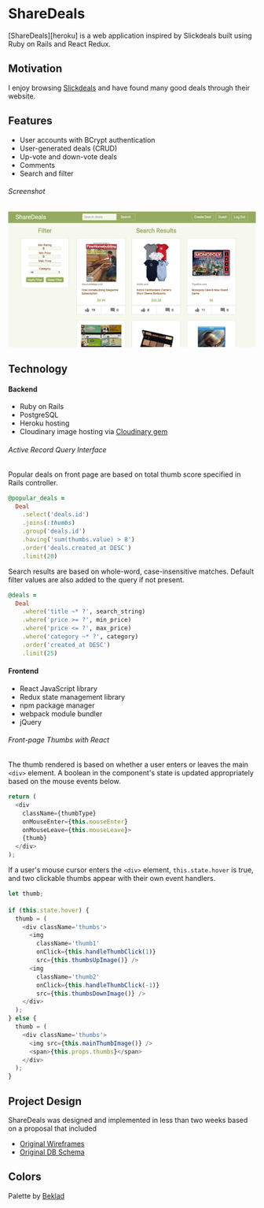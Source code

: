 # ShareDeals

[ShareDeals][heroku] is a web application inspired by Slickdeals built using Ruby on Rails and React Redux.

## Motivation

I enjoy browsing [Slickdeals](https://slickdeals.net/) and have found many good deals through their website.

## Features

- User accounts with BCrypt authentication
- User-generated deals (CRUD)
- Up-vote and down-vote deals
- Comments
- Search and filter

###### Screenshot

![ShareDeals search][search_results]

[search_results]: ./docs/images/share_deals_search_results.png "Search Results"
## Technology

#### Backend
- Ruby on Rails
- PostgreSQL
- Heroku hosting
- Cloudinary image hosting via [Cloudinary gem](https://github.com/cloudinary/cloudinary_gem)

###### Active Record Query Interface

Popular deals on front page are based on total thumb score specified in Rails controller.

```ruby
@popular_deals =
  Deal
    .select('deals.id')
    .joins(:thumbs)
    .group('deals.id')
    .having('sum(thumbs.value) > 8')
    .order('deals.created_at DESC')
    .limit(20)
```

Search results are based on whole-word, case-insensitive matches. Default filter values are also added to the query if not present.

```ruby
@deals =
  Deal
    .where('title ~* ?', search_string)
    .where('price >= ?', min_price)
    .where('price <= ?', max_price)
    .where('category ~* ?', category)
    .order('created_at DESC')
    .limit(25)
```

#### Frontend
- React JavaScript library
- Redux state management library
- npm package manager
- webpack module bundler
- jQuery

###### Front-page Thumbs with React

The thumb rendered is based on whether a user enters or leaves the main `<div>` element. A boolean in the component's state is updated appropriately based on the mouse events below.

```JavaScript
return (
  <div
    className={thumbType}
    onMouseEnter={this.mouseEnter}
    onMouseLeave={this.mouseLeave}>
    {thumb}
  </div>
);
```

If a user's mouse cursor enters the `<div>` element, `this.state.hover` is true, and two clickable thumbs appear with their own event handlers.

```JavaScript
let thumb;

if (this.state.hover) {
  thumb = (
    <div className='thumbs'>
      <img
        className='thumb1'
        onClick={this.handleThumbClick(1)}
        src={this.thumbsUpImage()} />
      <img
        className='thumb2'
        onClick={this.handleThumbClick(-1)}
        src={this.thumbsDownImage()} />
    </div>
  );
} else {
  thumb = (
    <div className='thumbs'>
      <img src={this.mainThumbImage()} />
      <span>{this.props.thumbs}</span>
    </div>
  );
}
```

## Project Design

ShareDeals was designed and implemented in less than two weeks based on a proposal that included

* [Original Wireframes][wireframes]
* [Original DB Schema][schema]

[wireframes]: ./docs/wireframes
[schema]: ./docs/schema.md

## Colors

Palette by [Beklad](http://www.colourlovers.com/palette/154705/Panda_vs_Bamboo)
